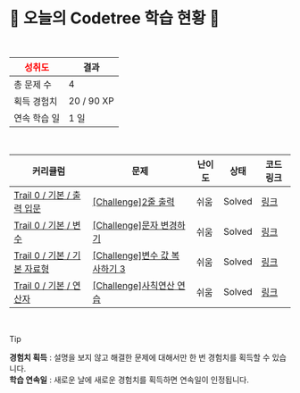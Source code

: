 # 🌲 오늘의 Codetree 학습 현황 🌲

<br />

| <span style="color:red;display:block;text-align:center;"> **성취도**</span> | 결과 |
|---|---|
| 총 문제 수 | 4 |
| 획득 경험치 | 20 / 90 XP |
| 연속 학습 일 | 1 일 |

<br />

|커리큘럼|문제|난이도|상태|코드 링크|
|---|---|---|---|---|
|[Trail 0 / 기본 / 출력 입문](https://www.codetree.ai/trail-info/codetree-101/)|[[Challenge]2줄 출력](https://www.codetree.ai/trails/complete/curated-cards/nl-pre-output-basics-1/)|쉬움|Solved|[링크](https://github.com/ggobsari/codetree/blob/main/250310/2%EC%A4%84%20%EC%B6%9C%EB%A0%A5/print-two-lines.java)|
|[Trail 0 / 기본 / 변수](https://www.codetree.ai/trail-info/codetree-101/)|[[Challenge]문자 변경하기](https://www.codetree.ai/trails/complete/curated-cards/nl-pre-type-variable-overview-1/)|쉬움|Solved|[링크](https://github.com/ggobsari/codetree/blob/main/250310/%EB%AC%B8%EC%9E%90%20%EB%B3%80%EA%B2%BD%ED%95%98%EA%B8%B0/change-charater.java)|
|[Trail 0 / 기본 / 기본 자료형](https://www.codetree.ai/trail-info/codetree-101/)|[[Challenge]변수 값 복사하기 3](https://www.codetree.ai/trails/complete/curated-cards/nl-pre-simple-data-types-1/)|쉬움|Solved|[링크](https://github.com/ggobsari/codetree/blob/main/250310/%EB%B3%80%EC%88%98%20%EA%B0%92%20%EB%B3%B5%EC%82%AC%ED%95%98%EA%B8%B0%203/copying-variable-values-3.java)|
|[Trail 0 / 기본 / 연산자](https://www.codetree.ai/trail-info/codetree-101/)|[[Challenge]사칙연산 연습](https://www.codetree.ai/trails/complete/curated-cards/nl-pre-operators-1/)|쉬움|Solved|[링크](https://github.com/ggobsari/codetree/blob/main/250310/%EC%82%AC%EC%B9%99%EC%97%B0%EC%82%B0%20%EC%97%B0%EC%8A%B5/practice-basic-arithmetic-operations.java)|


<br />

> [!TIP]
> **경험치 획득** : 설명을 보지 않고 해결한 문제에 대해서만 한 번 경험치를 획득할 수 있습니다.  
> **학습 연속일** : 새로운 날에 새로운 경험치를 획득하면 연속일이 인정됩니다.

